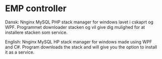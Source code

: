 # EMP controller

Dansk:
Nnginx MySQL PHP stack manager for windows lavet i cskaprt og WPF. Programmet downloader stacken og vil give dig mulighed for at installere stacken som service.

English:
Nnginx MySQL  HP stack manager for windows made using WPF and C#. Program downloads the stack and will give you the option to install it as a service.


